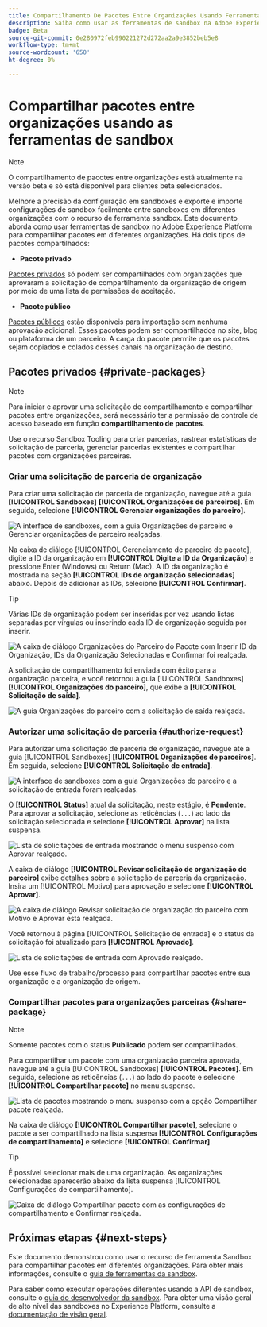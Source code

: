 ```yaml
---
title: Compartilhamento De Pacotes Entre Organizações Usando Ferramentas De Sandbox
description: Saiba como usar as ferramentas de sandbox na Adobe Experience Platform para compartilhar pacotes em diferentes organizações.
badge: Beta
source-git-commit: 0e280972feb990221272d272aa2a9e3852beb5e8
workflow-type: tm+mt
source-wordcount: '650'
ht-degree: 0%

---
```


# Compartilhar pacotes entre organizações usando as ferramentas de sandbox

>[!NOTE]
>
>O compartilhamento de pacotes entre organizações está atualmente na versão beta e só está disponível para clientes beta selecionados.

Melhore a precisão da configuração em sandboxes e exporte e importe configurações de sandbox facilmente entre sandboxes em diferentes organizações com o recurso de ferramenta sandbox. Este documento aborda como usar ferramentas de sandbox no Adobe Experience Platform para compartilhar pacotes em diferentes organizações. Há dois tipos de pacotes compartilhados:

- **Pacote privado**

[Pacotes privados](#private-packages) só podem ser compartilhados com organizações que aprovaram a solicitação de compartilhamento da organização de origem por meio de uma lista de permissões de aceitação.

- **Pacote público**

[Pacotes públicos](./sandbox-tooling.md/#export-and-import-an-entire-sandbox) estão disponíveis para importação sem nenhuma aprovação adicional. Esses pacotes podem ser compartilhados no site, blog ou plataforma de um parceiro. A carga do pacote permite que os pacotes sejam copiados e colados desses canais na organização de destino.

## Pacotes privados {#private-packages}

>[!NOTE]
>
>Para iniciar e aprovar uma solicitação de compartilhamento e compartilhar pacotes entre organizações, será necessário ter a permissão de controle de acesso baseado em função **compartilhamento de pacotes**.

Use o recurso Sandbox Tooling para criar parcerias, rastrear estatísticas de solicitação de parceria, gerenciar parcerias existentes e compartilhar pacotes com organizações parceiras.

### Criar uma solicitação de parceria de organização

Para criar uma solicitação de parceria de organização, navegue até a guia **[!UICONTROL Sandboxes]** **[!UICONTROL Organizações de parceiros]**. Em seguida, selecione **[!UICONTROL Gerenciar organizações do parceiro]**.

![A interface de sandboxes, com a guia Organizações de parceiro e Gerenciar organizações de parceiro realçadas.](../images/ui/sandbox-tooling/private-manage-partner-orgs.png)

Na caixa de diálogo [!UICONTROL Gerenciamento de parceiro de pacote], digite a ID da organização em **[!UICONTROL Digite a ID da Organização]** e pressione Enter (Windows) ou Return (Mac). A ID da organização é mostrada na seção **[!UICONTROL IDs de organização selecionadas]** abaixo. Depois de adicionar as IDs, selecione **[!UICONTROL Confirmar]**.

>[!TIP]
>
>Várias IDs de organização podem ser inseridas por vez usando listas separadas por vírgulas ou inserindo cada ID de organização seguida por inserir.

![A caixa de diálogo Organizações do Parceiro do Pacote com Inserir ID da Organização, IDs da Organização Selecionadas e Confirmar foi realçada.](../images/ui/sandbox-tooling/private-enter-org-id.png)

A solicitação de compartilhamento foi enviada com êxito para a organização parceira, e você retornou à guia [!UICONTROL Sandboxes] **[!UICONTROL Organizações do parceiro]**, que exibe a **[!UICONTROL Solicitação de saída]**.

![A guia Organizações do parceiro com a solicitação de saída realçada.](../images/ui/sandbox-tooling/private-outgoing-request.png)

### Autorizar uma solicitação de parceria {#authorize-request}

Para autorizar uma solicitação de parceria de organização, navegue até a guia [!UICONTROL Sandboxes] **[!UICONTROL Organizações de parceiros]**. Em seguida, selecione **[!UICONTROL Solicitação de entrada]**.

![A interface de sandboxes com a guia Organizações do parceiro e a solicitação de entrada foram realçadas.](../images/ui/sandbox-tooling/private-authorise-partner-org.png)

O **[!UICONTROL Status]** atual da solicitação, neste estágio, é **Pendente**. Para aprovar a solicitação, selecione as reticências (`...`) ao lado da solicitação selecionada e selecione **[!UICONTROL Aprovar]** na lista suspensa.

![Lista de solicitações de entrada mostrando o menu suspenso com Aprovar realçado.](../images/ui/sandbox-tooling/private-approve-partner-org.png)

A caixa de diálogo **[!UICONTROL Revisar solicitação de organização do parceiro]** exibe detalhes sobre a solicitação de parceria da organização. Insira um [!UICONTROL Motivo] para aprovação e selecione **[!UICONTROL Aprovar]**.

![A caixa de diálogo Revisar solicitação de organização do parceiro com Motivo e Aprovar está realçada.](../images/ui/sandbox-tooling/private-approval-partner-org.png)

Você retornou à página [!UICONTROL Solicitação de entrada] e o status da solicitação foi atualizado para **[!UICONTROL Aprovado]**.

![Lista de solicitações de entrada com Aprovado realçado.](../images/ui/sandbox-tooling/private-approved-partner-org.png)

Use esse fluxo de trabalho/processo para compartilhar pacotes entre sua organização e a organização de origem.

### Compartilhar pacotes para organizações parceiras {#share-package}

>[!NOTE]
>
>Somente pacotes com o status **Publicado** podem ser compartilhados.

Para compartilhar um pacote com uma organização parceira aprovada, navegue até a guia [!UICONTROL Sandboxes] **[!UICONTROL Pacotes]**. Em seguida, selecione as reticências (`...`) ao lado do pacote e selecione **[!UICONTROL Compartilhar pacote]** no menu suspenso.

![Lista de pacotes mostrando o menu suspenso com a opção Compartilhar pacote realçada.](../images/ui/sandbox-tooling/private-share-package.png)

Na caixa de diálogo **[!UICONTROL Compartilhar pacote]**, selecione o pacote a ser compartilhado na lista suspensa **[!UICONTROL Configurações de compartilhamento]** e selecione **[!UICONTROL Confirmar]**.

>[!TIP]
>
>É possível selecionar mais de uma organização. As organizações selecionadas aparecerão abaixo da lista suspensa [!UICONTROL Configurações de compartilhamento].

![Caixa de diálogo Compartilhar pacote com as configurações de compartilhamento e Confirmar realçada.](../images/ui/sandbox-tooling/private-share-package-confirm.png)

## Próximas etapas {#next-steps}

Este documento demonstrou como usar o recurso de ferramenta Sandbox para compartilhar pacotes em diferentes organizações. Para obter mais informações, consulte o [guia de ferramentas da sandbox](../ui/sandbox-tooling.md).

Para saber como executar operações diferentes usando a API de sandbox, consulte o [guia do desenvolvedor da sandbox](../api/getting-started.md). Para obter uma visão geral de alto nível das sandboxes no Experience Platform, consulte a [documentação de visão geral](../home.md).

